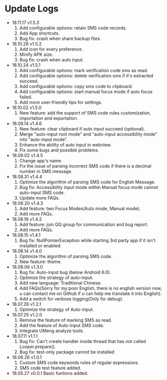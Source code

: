 # Update Logs
- 18.11.17 v1.5.3
  1. Add configurable options: retain SMS code records.
  2. Add App shortcuts.
  3. Bug fix: crash when share backup files.
- 18.10.28 v1.5.2
  1. Add icon for every preference.
  2. Minify APK size.
  3. Bug fix: crash when auto input.
- 18.10.24 v1.5.1
  1. Add configurable options: mark verification code sms as read.
  2. Add configurable options: delete verification sms if it's extracted succeed.
  3. Add configurable options: copy sms code to clipboard.
  4. Add configurable options: start manual focus mode if auto focus failed.
  5. Add more user-friendly tips for settings.
- 18.10.02 v1.5.0
  1. New feature: add the support of SMS code rules customization, importation and exportation.
- 18.09.14 v1.4.6
  1. New feature: clear clipboard if auto input succeed (optional).
  2. Merge "auto-input root mode" and "auto-input accessibility mode" into "auto-input mode".
  3. Enhance the ability of auto input in webview.
  4. Fix some bugs and possible problems.
- 18.09.02 v1.4.5
  1. Change app's name.
  2. Fix the issue of parsing incorrect SMS code if there is a decimal number in SMS message.
- 18.08.31 v1.4.4
  1. Optimize the algorithm of parsing SMS code for English Message.
  2. Bug fix: Accessibility input mode within Manual focus mode cannot auto-input SMS code.
  3. Update more FAQs.
- 18.08.20 v1.4.3
  1. Add feature: two Focus Modes(Auto mode, Manual mode).
  2. Add more FAQs.
- 18.08.16 v1.4.2
  1. Add feature: join QQ group for communication and bug report.
  2. Add more FAQs.
- 18.08.15 v1.4.1
  1. Bug fix: NullPointerException while starting 3rd party app if it isn't installed or enabled.
- 18.08.14 v1.4.0
  1. Optimize the algorithm of parsing SMS code.
  2. New feature: theme.
- 18.08.06 v1.3.0
  1. Bug fix: Auto-input bug (below Android 6.0).
  2. Optimize the strategy of auto-input.
  3. Add new language: Traditional Chinese.
  4. Add FAQs(Sorry for my poor English, there is no english version now, u can contact me on Github if u can help me translate it into English).
  5. Add a switch for verbose logging(Only for debug).
- 18.07.26 v1.2.1
  1. Optimize the strategy of Auto-input.
- 18.07.25 v1.2.0
  1. Remove the feature of marking SMS as read.
  2. Add the feature of Auto-Input SMS code.
  3. Integrate UMeng analyze tools.
- 18.07.11 v1.1.1
  1. Bug fix: Can't create handler inside thread that has not called Looper.prepare().
  2. Bug fix: test-only package cannot be installed
- 18.06.26 v1.0.1 
  1. Custom SMS code keywords rules of regular expressions.
  2. SMS code test feature added.
- 18.05.27 v0.0.1 Basic funtions added.